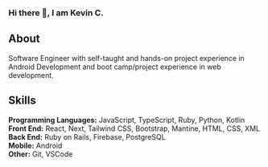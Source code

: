 ### Hi there 👋, I am Kevin C. 

## About
Software Engineer with self-taught and hands-on project experience in Android Development and boot camp/project experience in web development. 

## Skills
**Programming Languages:** JavaScript, TypeScript, Ruby, Python, Kotlin
<br /> 
**Front End:** React, Next, Tailwind CSS, Bootstrap, Mantine, HTML, CSS, XML
 <br/>
**Back End:** Ruby on Rails, Firebase, PostgreSQL
<br/>
**Mobile:** Android
<br/>
**Other:** Git, VSCode
<br/>



